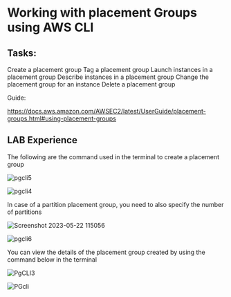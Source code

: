 # Working with placement Groups using AWS CLI


## Tasks:

Create a placement group
Tag a placement group
Launch instances in a placement group
Describe instances in a placement group
Change the placement group for an instance
Delete a placement group


Guide: 

https://docs.aws.amazon.com/AWSEC2/latest/UserGuide/placement-groups.html#using-placement-groups






## LAB Experience

The following are the command used in the terminal to create a placement group


![pgcli5](https://github.com/DanielChris12/Cloud_DevOps_C4/assets/105374941/5f3c428d-9f07-4c31-b768-f9e8430d634f)


![pgcli4](https://github.com/DanielChris12/Cloud_DevOps_C4/assets/105374941/03cf5094-98ac-43e5-8162-0f27d06929ae)

 
 In case of a partition placement group, you need to also specify the number of partitions
 
 ![Screenshot 2023-05-22 115056](https://github.com/DanielChris12/Cloud_DevOps_C4/assets/105374941/db399b41-e0ab-4b3b-b973-372d0a12fd5b)
 
 
 ![pgcli6](https://github.com/DanielChris12/Cloud_DevOps_C4/assets/105374941/aeb05957-822e-4959-bf6f-83b592f1429f)

You can view the details of the placement group created by using the command below in the terminal
 
![PgCLI3](https://github.com/DanielChris12/Cloud_DevOps_C4/assets/105374941/a16470ab-84d7-4f2d-ac57-7cb1e3fabb71)


![PGcli](https://github.com/DanielChris12/Cloud_DevOps_C4/assets/105374941/8261cef1-f336-4291-a56c-288e7fb8bd17)

